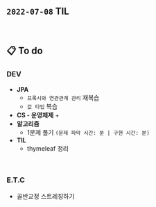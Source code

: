 ## `2022-07-08` TIL

<br>

## 📋 To do

### DEV
+ **JPA**
  + `프록시와 연관관계 관리` 재복습
  + `값 타입` 복습
+ **CS - 운영체제**
  + 
+ **알고리즘**
  + 1문제 풀기 `(문제 파악 시간: 분 | 구현 시간: 분)`
+ **TIL**
  + thymeleaf 정리
<br>

### E.T.C
+ 골반교정 스트레칭하기